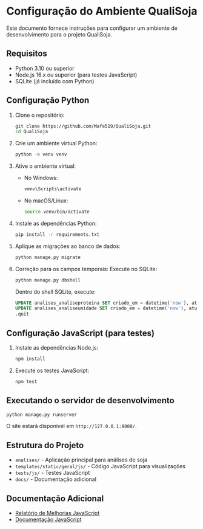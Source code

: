 # Configuração do Ambiente QualiSoja

Este documento fornece instruções para configurar um ambiente de desenvolvimento para o projeto QualiSoja.

## Requisitos

- Python 3.10 ou superior
- Node.js 16.x ou superior (para testes JavaScript)
- SQLite (já incluído com Python)

## Configuração Python

1. Clone o repositório:
   ```bash
   git clone https://github.com/Mafe519/QualiSoja.git
   cd QualiSoja
   ```

2. Crie um ambiente virtual Python:
   ```bash
   python -m venv venv
   ```

3. Ative o ambiente virtual:
   - No Windows:
     ```bash
     venv\Scripts\activate
     ```
   - No macOS/Linux:
     ```bash
     source venv/bin/activate
     ```

4. Instale as dependências Python:
   ```bash
   pip install -r requirements.txt
   ```

5. Aplique as migrações ao banco de dados:
   ```bash
   python manage.py migrate
   ```

6. Correção para os campos temporais:
   Execute no SQLite:
   ```bash
   python manage.py dbshell
   ```
   
   Dentro do shell SQLite, execute:
   ```sql
   UPDATE analises_analiseproteina SET criado_em = datetime('now'), atualizado_em = datetime('now');
   UPDATE analises_analiseumidade SET criado_em = datetime('now'), atualizado_em = datetime('now');
   .quit
   ```

## Configuração JavaScript (para testes)

1. Instale as dependências Node.js:
   ```bash
   npm install
   ```

2. Execute os testes JavaScript:
   ```bash
   npm test
   ```

## Executando o servidor de desenvolvimento

```bash
python manage.py runserver
```

O site estará disponível em `http://127.0.0.1:8000/`.

## Estrutura do Projeto

- `analises/` - Aplicação principal para análises de soja
- `templates/static/geral/js/` - Código JavaScript para visualizações
- `tests/js/` - Testes JavaScript
- `docs/` - Documentação adicional

## Documentação Adicional

- [Relatório de Melhorias JavaScript](docs/relatorio_melhorias_javascript.md)
- [Documentação JavaScript](templates/static/geral/js/README.md)
